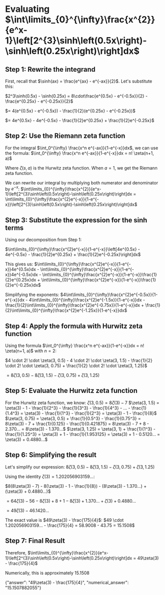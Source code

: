 # Evaluating $\int\limits_{0}^{\infty}\frac{x^{2}}{e^x-1}\left[2^{3}\sinh\left(0.5x\right)-\sinh\left(0.25x\right)\right]dx$

## Step 1: Rewrite the integrand
First, recall that $\sinh(ax) = \frac{e^{ax} - e^{-ax}}{2}$. Let's substitute this:

$2^3\sinh(0.5x) - \sinh(0.25x) = 8\cdot\frac{e^{0.5x} - e^{-0.5x}}{2} - \frac{e^{0.25x} - e^{-0.25x}}{2}$

$= 4(e^{0.5x} - e^{-0.5x}) - \frac{1}{2}(e^{0.25x} - e^{-0.25x})$

$= 4e^{0.5x} - 4e^{-0.5x} - \frac{1}{2}e^{0.25x} + \frac{1}{2}e^{-0.25x}$

## Step 2: Use the Riemann zeta function
For the integral $\int_0^{\infty} \frac{x^n e^{-ax}}{1-e^{-x}}dx$, we can use the formula:
$\int_0^{\infty} \frac{x^n e^{-ax}}{1-e^{-x}}dx = n! \zeta(n+1, a)$

Where $\zeta(s, a)$ is the Hurwitz zeta function. When $a=1$, we get the Riemann zeta function.

We can rewrite our integral by multiplying both numerator and denominator by $e^{-x}$:
$\int\limits_{0}^{\infty}\frac{x^{2}}{e^x-1}\left[2^{3}\sinh\left(0.5x\right)-\sinh\left(0.25x\right)\right]dx = \int\limits_{0}^{\infty}\frac{x^{2}e^{-x}}{1-e^{-x}}\left[2^{3}\sinh\left(0.5x\right)-\sinh\left(0.25x\right)\right]dx$

## Step 3: Substitute the expression for the sinh terms
Using our decomposition from Step 1:

$\int\limits_{0}^{\infty}\frac{x^{2}e^{-x}}{1-e^{-x}}\left[4e^{0.5x} - 4e^{-0.5x} - \frac{1}{2}e^{0.25x} + \frac{1}{2}e^{-0.25x}\right]dx$

This gives us:
$\int\limits_{0}^{\infty}\frac{x^{2}e^{-x}}{1-e^{-x}}4e^{0.5x}dx - \int\limits_{0}^{\infty}\frac{x^{2}e^{-x}}{1-e^{-x}}4e^{-0.5x}dx - \int\limits_{0}^{\infty}\frac{x^{2}e^{-x}}{1-e^{-x}}\frac{1}{2}e^{0.25x}dx + \int\limits_{0}^{\infty}\frac{x^{2}e^{-x}}{1-e^{-x}}\frac{1}{2}e^{-0.25x}dx$

Simplifying the exponents:
$4\int\limits_{0}^{\infty}\frac{x^{2}e^{-0.5x}}{1-e^{-x}}dx - 4\int\limits_{0}^{\infty}\frac{x^{2}e^{-1.5x}}{1-e^{-x}}dx - \frac{1}{2}\int\limits_{0}^{\infty}\frac{x^{2}e^{-0.75x}}{1-e^{-x}}dx + \frac{1}{2}\int\limits_{0}^{\infty}\frac{x^{2}e^{-1.25x}}{1-e^{-x}}dx$

## Step 4: Apply the formula with Hurwitz zeta function
Using the formula $\int_0^{\infty} \frac{x^n e^{-ax}}{1-e^{-x}}dx = n! \zeta(n+1, a)$ with $n=2$:

$4 \cdot 2! \cdot \zeta(3, 0.5) - 4 \cdot 2! \cdot \zeta(3, 1.5) - \frac{1}{2} \cdot 2! \cdot \zeta(3, 0.75) + \frac{1}{2} \cdot 2! \cdot \zeta(3, 1.25)$

$= 8\zeta(3, 0.5) - 8\zeta(3, 1.5) - \zeta(3, 0.75) + \zeta(3, 1.25)$

## Step 5: Evaluate the Hurwitz zeta function
For the Hurwitz zeta function, we know:
$\zeta(3, 0.5) = 8\zeta(3) - 7$
$\zeta(3, 1.5) = \zeta(3) - 1 - \frac{1}{2^3} - \frac{1}{3^3} - \frac{1}{4^3} - ... - \frac{1}{1.4^3} = \zeta(3) - \frac{1}{1^3} - \frac{1}{2^3} = \zeta(3) - 1 - \frac{1}{8}$
$\zeta(3, 0.75) = \zeta(3, 0.5) + \frac{1}{0.5^3} - \frac{1}{0.75^3} = 8\zeta(3) - 7 + \frac{1}{0.125} - \frac{1}{0.421875} = 8\zeta(3) - 7 + 8 - 2.370... = 8\zeta(3) - 1.370...$
$\zeta(3, 1.25) = \zeta(3, 1) + \frac{1}{1^3} - \frac{1}{1.25^3} = \zeta(3) + 1 - \frac{1}{1.953125} = \zeta(3) + 1 - 0.5120... = \zeta(3) + 0.4880...$

## Step 6: Simplifying the result
Let's simplify our expression:
$8\zeta(3, 0.5) - 8\zeta(3, 1.5) - \zeta(3, 0.75) + \zeta(3, 1.25)$

Using the identity $\zeta(3) = 1.202056903159...$:

$8(8\zeta(3) - 7) - 8(\zeta(3) - 1 - \frac{1}{8}) - (8\zeta(3) - 1.370...) + (\zeta(3) + 0.4880...)$

$= 64\zeta(3) - 56 - 8\zeta(3) + 8 + 1 - 8\zeta(3) + 1.370... + \zeta(3) + 0.4880...$

$= 49\zeta(3) - 46.1420...$

The exact value is $49\zeta(3) - \frac{175}{4}$:
$49 \cdot 1.202056903159... - \frac{175}{4} = 58.9008 - 43.75 = 15.1508$

## Step 7: Final Result
Therefore, $\int\limits_{0}^{\infty}\frac{x^{2}}{e^x-1}\left[2^{3}\sinh\left(0.5x\right)-\sinh\left(0.25x\right)\right]dx = 49\zeta(3) - \frac{175}{4}$

Numerically, this is approximately 15.1508

{"answer": "49\\zeta(3) - \\frac{175}{4}", "numerical_answer": "15.1507882055"}